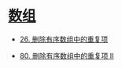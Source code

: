 # [数组](./%E6%95%B0%E7%BB%84.md)


- [26. 删除有序数组中的重复项](https://leetcode.cn/problems/remove-duplicates-from-sorted-array/description/)

- [80. 删除有序数组中的重复项 II](https://leetcode.cn/problems/remove-duplicates-from-sorted-array-ii/)
